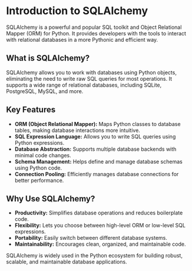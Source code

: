 # Introduction to SQLAlchemy

SQLAlchemy is a powerful and popular SQL toolkit and Object Relational Mapper (ORM) for Python. It provides developers with the tools to interact with relational databases in a more Pythonic and efficient way.

## What is SQLAlchemy?
SQLAlchemy allows you to work with databases using Python objects, eliminating the need to write raw SQL queries for most operations. It supports a wide range of relational databases, including SQLite, PostgreSQL, MySQL, and more.

## Key Features
- **ORM (Object Relational Mapper):** Maps Python classes to database tables, making database interactions more intuitive.
- **SQL Expression Language:** Allows you to write SQL queries using Python expressions.
- **Database Abstraction:** Supports multiple database backends with minimal code changes.
- **Schema Management:** Helps define and manage database schemas using Python code.
- **Connection Pooling:** Efficiently manages database connections for better performance.

## Why Use SQLAlchemy?
- **Productivity:** Simplifies database operations and reduces boilerplate code.
- **Flexibility:** Lets you choose between high-level ORM or low-level SQL expressions.
- **Portability:** Easily switch between different database systems.
- **Maintainability:** Encourages clean, organized, and maintainable code.

SQLAlchemy is widely used in the Python ecosystem for building robust, scalable, and maintainable database applications.
